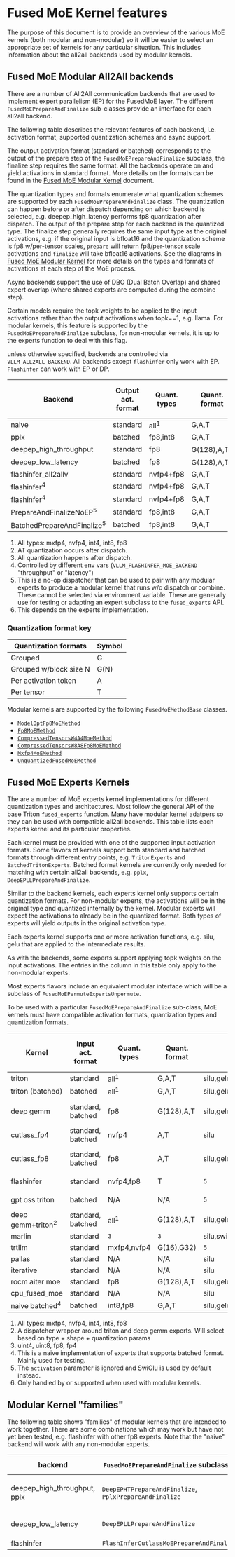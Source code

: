 # Fused MoE Kernel features

The purpose of this document is to provide an overview of the various MoE kernels (both modular and non-modular) so it will be easier to select an appropriate set of kernels for any particular situation. This includes information about the all2all backends used by modular kernels.

## Fused MoE Modular All2All backends

There are a number of All2All communication backends that are used to implement expert parallelism (EP) for the FusedMoE layer. The different `FusedMoEPrepareAndFinalize` sub-classes provide an interface for each all2all backend.

The following table describes the relevant features of each backend, i.e. activation format, supported quantization schemes and async support.

The output activation format (standard or batched) corresponds to the output of the prepare step of the `FusedMoEPrepareAndFinalize` subclass, the finalize step requires the same format. All the backends operate on and yield activations in standard format. More details on the formats can be found in the [Fused MoE Modular Kernel](./fused_moe_modular_kernel.md) document.

The quantization types and formats enumerate what quantization schemes are supported by each `FusedMoEPrepareAndFinalize` class. The quantization can happen before or after dispatch depending on which backend is selected, e.g. deepep_high_latency performs fp8 quantization after dispatch.  The output of the prepare step for each backend is the quantized type.  The finalize step generally requires the same input type as the original activations, e.g. if the original input is bfloat16 and the quantization scheme is fp8 w/per-tensor scales, `prepare` will return fp8/per-tensor scale activations and `finalize` will take bfloat16 activations. See the diagrams in [Fused MoE Modular Kernel](./fused_moe_modular_kernel.md) for more details on the types and formats of activations at each step of the MoE process.

Async backends support the use of DBO (Dual Batch Overlap) and shared expert overlap (where shared experts are computed during the combine step).

Certain models require the topk weights to be applied to the input activations rather than the output activations when topk==1, e.g. llama. For modular kernels, this feature is supported by the `FusedMoEPrepareAndFinalize` subclass, for non-modular kernels, it is up to the experts function to deal with this flag.

unless otherwise specified, backends are controlled via `VLLM_ALL2ALL_BACKEND`.  All backends except `flashinfer` only work with EP. `Flashinfer` can work with EP or DP.

| Backend                               | Output act. format | Quant. types    | Quant. format          | Async | Apply Weight On Input | Sub-class                                                                                                                                                               |
|---------------------------------------|--------------------|-----------------|------------------------|-------|-----------------------|-------------------------------------------------------------------------------------------------------------------------------------------------------------------------|
| naive                                 | standard           | all<sup>1</sup> | G,A,T                  | N     | <sup>6</sup>          | [layer.py](https://github.com/vllm-project/vllm/blob/main/vllm/model_executor/layers/fused_moe/layer.py)                                                                |
| pplx                                  | batched            | fp8,int8        | G,A,T                  | Y     | Y                     | [`PplxPrepareAndFinalize`](https://github.com/vllm-project/vllm/blob/main/vllm/model_executor/layers/fused_moe/pplx_prepare_finalize.py)                                |
| deepep_high_throughput                | standard           | fp8             | G(128),A,T<sup>2</sup> | Y     | Y                     | [`DeepEPLLPrepareAndFinalize`](https://github.com/vllm-project/vllm/blob/main/vllm/model_executor/layers/fused_moe/deepep_ht_prepare_finalize.py)                       |
| deepep_low_latency                    | batched            | fp8             | G(128),A,T<sup>3</sup> | Y     | Y                     | [`DeepEPHTPrepareAndFinalize`](https://github.com/vllm-project/vllm/blob/main/vllm/model_executor/layers/fused_moe/deepep_ll_prepare_finalize.py)                       |
| flashinfer_all2allv                   | standard           | nvfp4+fp8       | G,A,T                  | N     | N                     | [`FlashInferAllToAllMoEPrepareAndFinalize`](https://github.com/vllm-project/vllm/blob/main/vllm/model_executor/layers/fused_moe/flashinfer_cutlass_prepare_finalize.py) |
| flashinfer<sup>4</sup>                | standard           | nvfp4+fp8       | G,A,T                  | N     | N                     | [`FlashInferCutlassMoEPrepareAndFinalize`](https://github.com/vllm-project/vllm/blob/main/vllm/model_executor/layers/fused_moe/flashinfer_cutlass_prepare_finalize.py)  |
| flashinfer<sup>4</sup>                | standard           | nvfp4+fp8       | G,A,T                  | N     | N                     | [`FlashInferCutlassMoEPrepareAndFinalize`](https://github.com/vllm-project/vllm/blob/main/vllm/model_executor/layers/fused_moe/flashinfer_cutlass_prepare_finalize.py)  |
| PrepareAndFinalizeNoEP<sup>5</sup>    | standard           | fp8,int8        | G,A,T                  | N     | Y                     | [`PrepareAndFinalizeNoEP`](https://github.com/vllm-project/vllm/blob/main/vllm/model_executor/layers/fused_moe/prepare_finalize.py)                                     |
| BatchedPrepareAndFinalize<sup>5</sup> | batched            | fp8,int8        | G,A,T                  | N     | Y                     | [`BatchedPrepareAndFinalize`](https://github.com/vllm-project/vllm/blob/main/vllm/model_executor/layers/fused_moe/fused_batched_moe.py)                                 |

1. All types: mxfp4, nvfp4, int4, int8, fp8
2. AT quantization occurs after dispatch.
3. All quantization happens after dispatch.
4. Controlled by different env vars (`VLLM_FLASHINFER_MOE_BACKEND` "throughput" or "latency")
5. This is a no-op dispatcher that can be used to pair with any modular experts to produce a modular kernel that runs w/o dispatch or combine.  These cannot be selected via environment variable.  These are generally use for testing or adapting an expert subclass to the `fused_experts` API.
6. This depends on the experts implementation.

### Quantization format key

| Quantization formats        | Symbol |
|-----------------------------|--------|
| Grouped                     | G      |
| Grouped w/block size N      | G(N)   |
| Per activation token        | A      |
| Per tensor                  | T      |

Modular kernels are supported by the following `FusedMoEMethodBase` classes.

- [`ModelOptFp8MoEMethod`](https://github.com/vllm-project/vllm/blob/main/vllm/model_executor/layers/quantization/modelopt.py)
- [`Fp8MoEMethod`](https://github.com/vllm-project/vllm/blob/main/vllm/model_executor/layers/quantization/fp8.py)
- [`CompressedTensorsW4A4MoeMethod`](https://github.com/vllm-project/vllm/blob/main/vllm/model_executor/layers/quantization/compressed_tensors/compressed_tensors_moe.py)
- [`CompressedTensorsW8A8Fp8MoEMethod`](https://github.com/vllm-project/vllm/blob/main/vllm/model_executor/layers/quantization/compressed_tensors/compressed_tensors_moe.py)
- [`Mxfp4MoEMethod`](https://github.com/vllm-project/vllm/blob/main/vllm/model_executor/layers/quantization/mxfp4.py)
- [`UnquantizedFusedMoEMethod`](https://github.com/vllm-project/vllm/blob/main/vllm/model_executor/layers/fused_moe/layer.py)

## Fused MoE Experts Kernels

The are a number of MoE experts kernel implementations for different quantization types and architectures. Most follow the general API of the base Triton [`fused_experts`](https://github.com/vllm-project/vllm/blob/main/vllm/model_executor/layers/fused_moe/fused_moe.py) function. Many have modular kernel adatpers so they can be used with compatible all2all backends. This table lists each experts kernel and its particular properties.

Each kernel must be provided with one of the supported input activation formats.  Some flavors of kernels support both standard and batched formats through different entry points, e.g. `TritonExperts` and `BatchedTritonExperts`. Batched format kernels are currently only needed for matching with certain all2all backends, e.g. `pplx`, `DeepEPLLPrepareAndFinalize`.

Similar to the backend kernels, each experts kernel only supports certain quantization formats. For non-modular experts, the activations will be in the original type and quantized internally by the kernel. Modular experts will expect the activations to already be in the quantized format. Both types of experts will yield outputs in the original activation type.

Each experts kernel supports one or more activation functions, e.g. silu, gelu that are applied to the intermediate results.

As with the backends, some experts support applying topk weights on the input activations. The entries in the column in this table only apply to the non-modular experts.

Most experts flavors include an equivalent modular interface which will be a subclass of `FusedMoEPermuteExpertsUnpermute`.

To be used with a particular `FusedMoEPrepareAndFinalize` sub-class, MoE kernels must have compatible activation formats, quantization types and quantization formats.

| Kernel                       | Input act. format | Quant. types    | Quant. format | Activation function                         | Apply Weight On Input | Modular | Source                                                                                                                                                                                                                                                                                               |
|------------------------------|-------------------|-----------------|---------------|---------------------------------------------|-----------------------|---------|------------------------------------------------------------------------------------------------------------------------------------------------------------------------------------------------------------------------------------------------------------------------------------------------------|
| triton                       | standard          | all<sup>1</sup> | G,A,T         | silu,gelu,swigluoai,silu_no_mul,gelu_no_mul | Y                     | Y       | [`fused_experts`, `TritonExperts`](https://github.com/vllm-project/vllm/blob/main/vllm/model_executor/layers/fused_moe/fused_moe.py)                                                                                                                                                                 |
| triton (batched)             | batched           | all<sup>1</sup> | G,A,T         | silu,gelu                                   | <sup>6</sup>          | Y       | [`BatchedTritonExperts`](https://github.com/vllm-project/vllm/blob/main/vllm/model_executor/layers/fused_moe/fused_batched_moe.py)                                                                                                                                                                   |
| deep gemm                    | standard, batched | fp8             | G(128),A,T    | silu,gelu                                   | <sup>6</sup>          | Y       | [`deep_gemm_moe_fp8`, `DeepGemmExperts`](https://github.com/vllm-project/vllm/blob/main/vllm/model_executor/layers/fused_moe/deep_gemm_moe.py), [`BatchedDeepGemmExperts`](https://github.com/vllm-project/vllm/blob/main/vllm/model_executor/layers/fused_moe/batched_deep_gemm_moe.py)             |
| cutlass_fp4                  | standard, batched | nvfp4           | A,T           | silu                                        | Y                     | Y       | [`cutlass_moe_fp4`, `CutlassExpertsFp4`](https://github.com/vllm-project/vllm/blob/main/vllm/model_executor/layers/fused_moe/cutlass_moe.py)                                                                                                                                                         |
| cutlass_fp8                  | standard, batched | fp8             | A,T           | silu,gelu                                   | Y                     | Y       | [`cutlass_moe_fp8`, `CutlassExpertsFp8`, `CutlasBatchedExpertsFp8`](https://github.com/vllm-project/vllm/blob/main/vllm/model_executor/layers/fused_moe/cutlass_moe.py)                                                                                                                              |
| flashinfer                   | standard          | nvfp4,fp8       | T             | <sup>5</sup>                                | N                     | Y       | [`flashinfer_cutlass_moe_fp4`, `FlashInferExperts`](https://github.com/vllm-project/vllm/blob/main/vllm/model_executor/layers/fused_moe/flashinfer_cutlass_moe.py)                                                                                                                                   |
| gpt oss triton               | batched           | N/A             | N/A           | <sup>5</sup>                                | Y                     | Y       | [`triton_kernel_fused_experts`, `BatchedOAITritonExperts`](https://github.com/vllm-project/vllm/blob/main/vllm/model_executor/layers/fused_moe/gpt_oss_triton_kernels_moe.py)                                                                                                                        |
| deep gemm+triton<sup>2</sup> | standard, batched | all<sup>1</sup> | G(128),A,T    | silu,gelu                                   | <sup>6</sup>          | Y       | [`TritonOrDeepGemmExperts`](https://github.com/vllm-project/vllm/blob/main/vllm/model_executor/layers/fused_moe/triton_deep_gemm_moe.py), [`BatchedTritonOrDeepGemmExperts`](https://github.com/vllm-project/vllm/blob/main/vllm/model_executor/layers/fused_moe/batched_triton_or_deep_gemm_moe.py) |
| marlin                       | standard          | <sup>3</sup>    | <sup>3</sup>  | silu,swigluoai                              | Y                     | N       | [`fused_marlin_moe`](https://github.com/vllm-project/vllm/blob/main/vllm/model_executor/layers/fused_moe/fused_marlin_moe.py)                                                                                                                                                                        |
| trtllm                       | standard          | mxfp4,nvfp4     | G(16),G32)    | <sup>5</sup>                                | N                     | Y       | [`TrtLlmGenExperts`](https://github.com/vllm-project/vllm/blob/main/vllm/model_executor/layers/fused_moe/trtllm_moe.py)                                                                                                                                                                              |
| pallas                       | standard          | N/A             | N/A           | silu                                        | N                     | N       | [`fused_moe`](https://github.com/vllm-project/vllm/blob/main/vllm/model_executor/layers/fused_moe/moe_pallas.py)                                                                                                                                                                                     |
| iterative                    | standard          | N/A             | N/A           | silu                                        | N                     | N       | [`fused_moe`](https://github.com/vllm-project/vllm/blob/main/vllm/model_executor/layers/fused_moe/moe_torch_iterative.py)                                                                                                                                                                            |
| rocm aiter moe               | standard          | fp8             | G(128),A,T    | silu,gelu                                   | Y                     | N       | [`rocm_aiter_fused_experts`](https://github.com/vllm-project/vllm/blob/main/vllm/model_executor/layers/fused_moe/rocm_aiter_fused_moe.py)                                                                                                                                                            |
| cpu_fused_moe                | standard          | N/A             | N/A           | silu                                        | N                     | N       | [`CPUFusedMOE`](https://github.com/vllm-project/vllm/blob/main/vllm/model_executor/layers/fused_moe/cpu_fused_moe.py)                                                                                                                                                                                |
| naive batched<sup>4</sup>    | batched           | int8,fp8        | G,A,T         | silu,gelu                                   | <sup>6</sup>          | Y       | [`NaiveBatchedExperts`](https://github.com/vllm-project/vllm/blob/main/vllm/model_executor/layers/fused_moe/fused_batched_moe.py)                                                                                                                                                                    |

1. All types: mxfp4, nvfp4, int4, int8, fp8
2. A dispatcher wrapper around triton and deep gemm experts.  Will select based on type + shape + quantization params
3. uint4, uint8, fp8, fp4
4. This is a naive implementation of experts that supports batched format. Mainly used for testing.
5. The `activation` parameter is ignored and SwiGlu is used by default instead.
6. Only handled by or supported when used with modular kernels.

## Modular Kernel "families"

The following table shows "families" of modular kernels that are intended to work together. There are some combinations which may work but have not yet been tested, e.g. flashinfer with other fp8 experts. Note that the "naive" backend will work with any non-modular experts.

| backend                      | `FusedMoEPrepareAndFinalize` subclasses                | `FusedMoEPermuteExpertsUnpermute` subclasses                                                                   |
|------------------------------|--------------------------------------------------------|----------------------------------------------------------------------------------------------------------------|
| deepep_high_throughput, pplx | `DeepEPHTPrepareAndFinalize`, `PplxPrepareAndFinalize` | `BatchedDeepGemmExperts`, `BatchedTritonExperts`, `BatchedTritonOrDeepGemmExperts`, `CutlassBatchedExpertsFp8` |
| deepep_low_latency           | `DeepEPLLPrepareAndFinalize`                           | `DeepGemmExperts`, `TritonExperts`, `TritonOrDeepGemmExperts`, `CutlassExpertsFp8`                             |
| flashinfer                   | `FlashInferCutlassMoEPrepareAndFinalize`               | `FlashInferExperts`                                                                                            |
